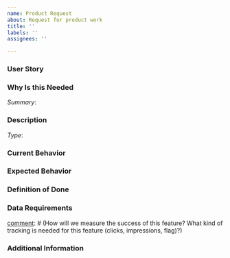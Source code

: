 ```yaml
---
name: Product Request
about: Request for product work
title: ''
labels: ''
assignees: ''

---
```


<!--
Hello Gitcoiner!

Please use the template below for product requests for Gitcoin.
If it is general support you need, reach out to us at
chat.gitcoin.co

-->

### User Story

[comment]: # (As a <user type>, I want to <task> so that <goal>.)

### Why Is this Needed

[comment]: # (Describe the problem and why this task is needed. Provide description of the current state, what you would like to happen, and what actually happen)
*Summary*:

### Description

[comment]: # (Feature or Bug? i.e Type: Bug)
*Type*:

### Current Behavior
[comment]: # (Describe what actually happened.)

### Expected Behavior
[comment]: # (Describe what you expected to happen.)

### Definition of Done
[comment]: # (Any other information that would be useful, bullets are helpful.)

### Data Requirements
[comment]: # (How will we measure the success of this feature? What kind of tracking is needed for this feature (clicks, impressions, flag)?)

### Additional Information
[comment]: # (Any other information that would be useful, content, screenshots, etc.)
